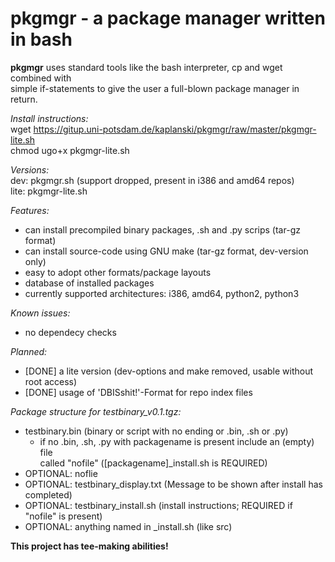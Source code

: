 # pkgmgr - a package manager written in bash

**pkgmgr** uses standard tools like the bash interpreter, cp and wget combined with  
simple if-statements to give the user a full-blown package manager in return.

*Install instructions:*  
wget https://gitup.uni-potsdam.de/kaplanski/pkgmgr/raw/master/pkgmgr-lite.sh  
chmod ugo+x pkgmgr-lite.sh

*Versions:*  
dev: pkgmgr.sh (support dropped, present in i386 and amd64 repos)  
lite: pkgmgr-lite.sh  

*Features:*
- can install precompiled binary packages, .sh and .py scrips (tar-gz format)  
- can install source-code using GNU make (tar-gz format, dev-version only)  
- easy to adopt other formats/package layouts  
- database of installed packages  
- currently supported architectures: i386, amd64, python2, python3

*Known issues:*
- no dependecy checks  

*Planned:*
- [DONE] a lite version (dev-options and make removed, usable without root access)  
- [DONE] usage of 'DBISshit!'-Format for repo index files  

*Package structure for testbinary_v0.1.tgz:*
- testbinary.bin (binary or script with no ending or .bin, .sh or .py)  
  - if no .bin, .sh, .py with packagename is present include an (empty) file  
    called "nofile" ([packagename]_install.sh is REQUIRED)
- OPTIONAL: noflie
- OPTIONAL: testbinary_display.txt (Message to be shown after install has completed)  
- OPTIONAL: testbinary_install.sh (install instructions; REQUIRED if "nofile" is present)
- OPTIONAL: anything named in _install.sh (like src)

**This project has tee-making abilities!**
